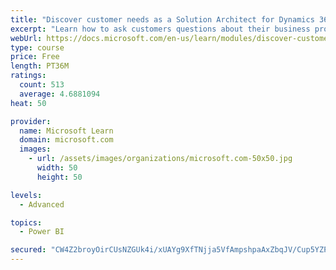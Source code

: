 ```yaml
---
title: "Discover customer needs as a Solution Architect for Dynamics 365 and Power Platform"
excerpt: "Learn how to ask customers questions about their business processes and feature requirements to create a viable solution."
webUrl: https://docs.microsoft.com/en-us/learn/modules/discover-customer-needs/
type: course
price: Free
length: PT36M
ratings:
  count: 513
  average: 4.6881094
heat: 50

provider:
  name: Microsoft Learn
  domain: microsoft.com
  images:
    - url: /assets/images/organizations/microsoft.com-50x50.jpg
      width: 50
      height: 50

levels:
  - Advanced

topics:
  - Power BI

secured: "CW4Z2broyOirCUsNZGUk4i/xUAYg9XfTNjja5VfAmpshpaAxZbqJV/Cup5YZPVvGtlqE5jp9MNJ2O5vP4UrLOUFa+8Mzo4FEvql/EWnlh3Q7zZFqfIuSr+nLfHOozGGw+LaMXRXfn9qWFUxur3KPCH1nev3hqlcgjahmz3qw5KL/Yh8MftlHtu9rzlL2ZuCnJmu/do9K4flz8X1cRn1gywUwvR/6UrSVQ8Xc4MuiN3KzicsthII5UMpKbJsr5HvHKT4mhDr+bRS9JkMGDhJnCI7Fk5ifuVRr4iPTNYSfk0DYLJyGocgdmkJGcMtsH90TakdVUd+d4K8cbU5c8qA64otsruEHHGuZ58mHfD6+1dvMyaZ6uCtY18BC/Gk5LfWwJlhsZkq3VbvoRcTajBYPi75PQ+fVF948baQp1VSF8YM=;BdxmXBc96goqXSEit88wdA=="
---
```


